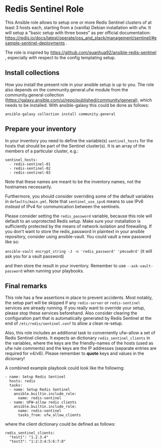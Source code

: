# Redis Sentinel Role

This Ansible role allows to setup one or more Redis Sentinel clusters of at least 3 hosts each, starting from a (vanilla) Debian installation with ufw. It will setup a "basic setup with three boxes" as per official documentation: https://redis.io/docs/latest/operate/oss_and_stack/management/sentinel/#example-sentinel-deployments .

The role is inspired by https://github.com/quanhua92/ansible-redis-sentinel , especially with respect to the config templating setup.

## Install collections

How you install the present role in your ansible setup is up to you. The role also depends on the community.general.ufw module from the community.general collection (https://galaxy.ansible.com/ui/repo/published/community/general), which needs to be installed. With ansible-galaxy this could be done as follows:

`ansible-galaxy collection install community.general`

## Prepare your inventory

In your inventory you need to define the variable(s) `sentinel_hosts` for the hosts that should be part of the Sentinel cluster(s). It is an array of the members of a particular cluster, e.g.:
```
sentinel_hosts:
  - redis-sentinel-01
  - redis-sentinel-02
  - redis-sentinel-03
```
Note that these names are meant to be the inventory names, not the hostnames necessarily.

Furthermore, you should consider overriding some of the default variables in `defaults/main.yml`. Note that `sentinel_use_ipv6` means to use IPv6 *instead* of IPv4 for communication between the sentinels.

Please consider setting the `redis_password` variable, because this role will default to an unprotected Redis setup. Make sure your installation is sufficiently protected by the means of network isolation and firewalling.
If you don't want to store the redis_password in plaintext in your ansible repository, consider using ansible-vault. You could vault a new password like so:

`ansible-vault encrypt_string -J -n 'redis_password' 'p4ssw0rd'` (it will ask you for a vault password)

and then store the result in your inventory. Remember to use `--ask-vault-password` when running your playbooks.

## Final remarks

This role has a few assertions in place to prevent accidents. Most notably, the setup part will be skipped if any `redis-server` or `redis-sentinel` services are already running.
If you really want to override your setup, please stop these services beforehand. Also consider clearing the configuration part that is automatically generated by Redis Sentinel at the end of `/etc/redis/sentinel.conf` to allow a clean re-setup.

Also, this role includes an additional task to conveniently ufw-allow a set of Redis Sentinel clients. It expects an dictionary `redis_sentinel_clients` in the variables, where the keys are the friendly-names of the hosts (used as ufw rule comments) and the keys are the IP addresses (separate entries are required for v4/v6). Please remember to **quote** keys and values in the dicionary!

A combined example playbook could look like the following:

```
- name: Setup Redis Sentinel
  hosts: redis
  tasks:
  - name: Setup Redis Sentinel
    ansible.builtin.include_role:
      name: redis-sentinel
  - name: UFW-allow redis clients
    ansible.builtin.include_role:
      name: redis-sentinel
      tasks_from: ufw_allow_clients
```

where the client dictionary could be defined as follows:

```
redis_sentinel_clients:
  "test1": "1.2.3.4"
  "test3": "1:2:3:4:5:6:7:8"
```
